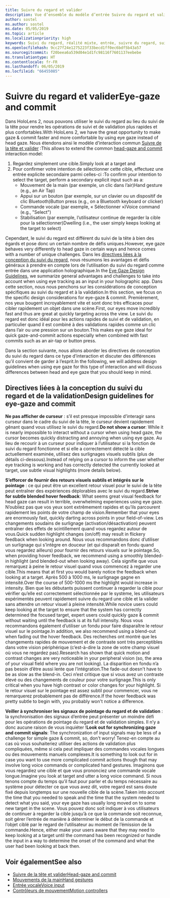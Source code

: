 ```yaml
---
title: Suivre du regard et valider
description: Vue d’ensemble du modèle d’entrée Suivre du regard et valider
author: sostel
ms.author: sostel
ms.date: 05/05/2019
ms.topic: article
ms.localizationpriority: high
keywords: Suivi du regard, réalité mixte, entrée, suivre du regard, suivi rétinien, suivi du mouvement des yeux, HoloLens 2, sélection basée sur le regard
ms.openlocfilehash: 9cc27f24e1275223f33becd1ff0ec6bdf5b43a57
ms.sourcegitcommit: f20beea6a539d04e1d1fc98116f7601137eebebe
ms.translationtype: HT
ms.contentlocale: fr-FR
ms.lasthandoff: 06/05/2019
ms.locfileid: "66455085"
---
```

# <a name="eye-gaze-and-commit"></a><span data-ttu-id="fe01e-104">Suivre du regard et valider</span><span class="sxs-lookup"><span data-stu-id="fe01e-104">Eye-gaze and commit</span></span>
<span data-ttu-id="fe01e-105">Dans HoloLens 2, nous pouvons utiliser le suivi du regard au lieu du suivi de la tête pour rendre les opérations de suivi et de validation plus rapides et plus confortables.</span><span class="sxs-lookup"><span data-stu-id="fe01e-105">With HoloLens 2, we have the great opportunity to make gaze & commit faster and more comfortable by using eye gaze instead of head gaze.</span></span> <span data-ttu-id="fe01e-106">Nous étendons ainsi le modèle d’interaction commun [Suivre de la tête et valider](gaze-and-commit.md) :</span><span class="sxs-lookup"><span data-stu-id="fe01e-106">This allows to extend the common [head-gaze and commit](gaze-and-commit.md) interaction model:</span></span> 
1. <span data-ttu-id="fe01e-107">Regardez simplement une cible.</span><span class="sxs-lookup"><span data-stu-id="fe01e-107">Simply look at a target and</span></span> 
2. <span data-ttu-id="fe01e-108">Pour confirmer votre intention de sélectionner cette cible, effectuez une entrée explicite secondaire parmi celles-ci :</span><span class="sxs-lookup"><span data-stu-id="fe01e-108">To confirm your intention to select the target, perform a secondary explicit input such as a:</span></span>  
   - <span data-ttu-id="fe01e-109">Mouvement de la main (par exemple, un clic dans l’air)</span><span class="sxs-lookup"><span data-stu-id="fe01e-109">Hand gesture (e.g., an Air Tap)</span></span>
   - <span data-ttu-id="fe01e-110">Appui sur un bouton (par exemple, sur un clavier ou un dispositif de clic Bluetooth)</span><span class="sxs-lookup"><span data-stu-id="fe01e-110">Button press (e.g., on a Bluetooth keyboard or clicker)</span></span>
   - <span data-ttu-id="fe01e-111">Commande vocale (par exemple, « Sélectionner »)</span><span class="sxs-lookup"><span data-stu-id="fe01e-111">Voice command (e.g., "Select")</span></span>
   - <span data-ttu-id="fe01e-112">Stabilisation (par exemple, l’utilisateur continue de regarder la cible pour la sélectionner)</span><span class="sxs-lookup"><span data-stu-id="fe01e-112">Dwelling (i.e., the user simply keeps looking at the target to select)</span></span>

<span data-ttu-id="fe01e-113">Cependant, le suivi du regard est différent du suivi de la tête à bien des égards et pose donc un certain nombre de défis uniques.</span><span class="sxs-lookup"><span data-stu-id="fe01e-113">However, eye gaze behaves very differently to head gaze in certain ways and hence comes with a number of unique challenges.</span></span> <span data-ttu-id="fe01e-114">Dans les [directives liées à la conception du suivi du regard](eye-tracking.md), nous résumons les avantages et défis généraux à prendre en compte lors de l’utilisation du suivi du regard comme entrée dans une application holographique.</span><span class="sxs-lookup"><span data-stu-id="fe01e-114">In the [Eye Gaze Design Guidelines](eye-tracking.md), we summarize general advantages and challenges to take into account when using eye tracking as an input in your holographic app.</span></span> <span data-ttu-id="fe01e-115">Dans cette section, nous nous penchons sur les considérations de conception spécifiques au suivi du regard et à la validation.</span><span class="sxs-lookup"><span data-stu-id="fe01e-115">In this section, we focus on the specific design considerations for eye-gaze & commit.</span></span>
<span data-ttu-id="fe01e-116">Premièrement, nos yeux bougent incroyablement vite et sont donc très efficaces pour cibler rapidement un objet dans une scène.</span><span class="sxs-lookup"><span data-stu-id="fe01e-116">First, our eyes move incredibly fast and thus are great at quickly targeting across the view.</span></span> <span data-ttu-id="fe01e-117">Le suivi du regard est donc idéal pour les actions rapides de suivi et de validation, en particulier quand il est combiné à des validations rapides comme un clic dans l’air ou une pression sur un bouton.</span><span class="sxs-lookup"><span data-stu-id="fe01e-117">This makes eye gaze ideal for quick gaze-and-commit actions especially when combined with fast commits such as an air-tap or button press.</span></span>
   
<span data-ttu-id="fe01e-118">Dans la section suivante, nous allons aborder les directives de conception du suivi du regard dans ce type d’interaction et discuter des différences qu’il convient de garder à l’esprit.</span><span class="sxs-lookup"><span data-stu-id="fe01e-118">In the following, we will address design guidelines when using eye gaze for this type of interaction and will discuss differences between head and eye gaze that you should keep in mind.</span></span>

## <a name="design-guidelines-for-eye-gaze-and-commit"></a><span data-ttu-id="fe01e-119">Directives liées à la conception du suivi du regard et de la validation</span><span class="sxs-lookup"><span data-stu-id="fe01e-119">Design guidelines for eye-gaze and commit</span></span>

<span data-ttu-id="fe01e-120">**Ne pas afficher de curseur** : s’il est presque impossible d’interagir sans curseur dans le cadre du suivi de la tête, le curseur devient rapidement gênant quand vous utilisez le suivi du regard.</span><span class="sxs-lookup"><span data-stu-id="fe01e-120">**Do not show a cursor**: While it is nearly impossible to interact without a cursor when using head gaze, the cursor becomes quickly distracting and annoying when using eye gaze.</span></span> <span data-ttu-id="fe01e-121">Au lieu de recourir à un curseur pour indiquer à l’utilisateur si la fonction de suivi du regard fonctionne et si elle a correctement détecté la cible actuellement examinée, utilisez des surlignages visuels subtils (plus de détails ci-dessous).</span><span class="sxs-lookup"><span data-stu-id="fe01e-121">Instead of relying on a cursor to inform the user whether eye tracking is working and has correctly detected the currently looked at target, use subtle visual highlights (more details below).</span></span>

<span data-ttu-id="fe01e-122">**S’efforcer de fournir des retours visuels subtils et intégrés sur le pointage** : ce qui peut être un excellent retour visuel pour le suivi de la tête peut entraîner des expériences déplorables avec le suivi du regard.</span><span class="sxs-lookup"><span data-stu-id="fe01e-122">**Strive for subtle blended hover feedback**: What seems great visual feedback for head gaze can result in terrible, overwhelming experiences using eye gaze.</span></span> <span data-ttu-id="fe01e-123">N’oubliez pas que vos yeux sont extrêmement rapides et qu’ils parcourent rapidement les points de votre champ de vision.</span><span class="sxs-lookup"><span data-stu-id="fe01e-123">Remember that your eyes are enormously fast, quickly darting across points in your field-of-view.</span></span> <span data-ttu-id="fe01e-124">Les changements soudains de surlignage (activation/désactivation) peuvent entraîner des effets de scintillement quand vous regardez autour de vous.</span><span class="sxs-lookup"><span data-stu-id="fe01e-124">Quick sudden highlight changes (on/off) may result in flickery feedback when looking around.</span></span> <span data-ttu-id="fe01e-125">Nous vous recommandons donc d’utiliser un surlignage qui s’intègre en douceur (et qui disparaît en fondu quand vous regardez ailleurs) pour fournir des retours visuels sur le pointage.</span><span class="sxs-lookup"><span data-stu-id="fe01e-125">So, when providing hover feedback, we recommend using a smoothly blended-in highlight (and blended-out when looking away).</span></span> <span data-ttu-id="fe01e-126">Cela signifie que vous remarquez à peine le retour visuel quand vous commencez à regarder une cible.</span><span class="sxs-lookup"><span data-stu-id="fe01e-126">This means that at first you would barely notice the feedback when looking at a target.</span></span> <span data-ttu-id="fe01e-127">Après 500 à 1000 ms, le surlignage gagne en intensité.</span><span class="sxs-lookup"><span data-stu-id="fe01e-127">Over the course of 500-1000 ms the highlight would increase in intensity.</span></span> <span data-ttu-id="fe01e-128">Bien que les débutants puissent continuer à regarder la cible pour vérifier qu’elle est correctement sélectionnée par le système, les utilisateurs expérimentés peuvent rapidement suivre du regard une cible et la valider sans attendre un retour visuel à pleine intensité.</span><span class="sxs-lookup"><span data-stu-id="fe01e-128">While novice users could keep looking at the target to ensure that the system has correctly determined the focused target, expert users could quickly gaze & commit without waiting until the feedback is at its full intensity.</span></span> <span data-ttu-id="fe01e-129">Nous vous recommandons également d’utiliser un fondu pour faire disparaître le retour visuel sur le pointage.</span><span class="sxs-lookup"><span data-stu-id="fe01e-129">In addition, we also recommend using a blend-out when fading out the hover feedback.</span></span> <span data-ttu-id="fe01e-130">Des recherches ont montré que les changements rapides de mouvement et de contraste sont très perceptibles dans votre vision périphérique (c’est-à-dire la zone de votre champ visuel où vous ne regardez pas).</span><span class="sxs-lookup"><span data-stu-id="fe01e-130">Research has shown that quick motion and contrast changes are very noticeable in your peripheral vision (so, the area of your visual field where you are not looking).</span></span> <span data-ttu-id="fe01e-131">La disparition en fondu n’a pas besoin d’être aussi lente que l’intégration.</span><span class="sxs-lookup"><span data-stu-id="fe01e-131">The fade-out doesn't have to be as slow as the blend-in.</span></span> <span data-ttu-id="fe01e-132">Ceci n’est critique que si vous avez un contraste élevé ou des changements de couleur pour votre surlignage.</span><span class="sxs-lookup"><span data-stu-id="fe01e-132">This is only critical when you have high contrast or color changes for your highlight.</span></span> <span data-ttu-id="fe01e-133">Si le retour visuel sur le pointage est assez subtil pour commencer, vous ne remarquerez probablement pas de différence.</span><span class="sxs-lookup"><span data-stu-id="fe01e-133">If the hover feedback was pretty subtle to begin with, you probably won't notice a difference.</span></span>

<span data-ttu-id="fe01e-134">**Veiller à synchroniser les signaux de pointage du regard et de validation** : la synchronisation des signaux d’entrée peut présenter un moindre défi pour les opérations de pointage du regard et de validation simples. Il n’y a donc aucune raison de vous inquiéter !</span><span class="sxs-lookup"><span data-stu-id="fe01e-134">**Look out for synchronizing gaze and commit signals**: The synchronization of input signals may be less of a challenge for simple gaze & commit, so, don't worry!</span></span> <span data-ttu-id="fe01e-135">Tenez-en compte au cas où vous souhaiteriez utiliser des actions de validation plus compliquées, même si cela peut impliquer des commandes vocales longues ou des mouvements manuels complexes.</span><span class="sxs-lookup"><span data-stu-id="fe01e-135">It is something to look out for in case you want to use more complicated commit actions though that may involve long voice commands or complicated hand gestures.</span></span> <span data-ttu-id="fe01e-136">Imaginons que vous regardiez une cible et que vous prononciez une commande vocale longue.</span><span class="sxs-lookup"><span data-stu-id="fe01e-136">Imagine you look at target and utter a long voice command.</span></span> <span data-ttu-id="fe01e-137">Si nous tenons compte du temps qu’il faut pour parler et du temps nécessaire au système pour détecter ce que vous avez dit, votre regard est sans doute fixé depuis longtemps sur une nouvelle cible de la scène.</span><span class="sxs-lookup"><span data-stu-id="fe01e-137">Taken into account the time that you needed to speak and the time that the system needed to detect what you said, your eye gaze has usually long moved on to some new target in the scene.</span></span> <span data-ttu-id="fe01e-138">Vous pouvez donc soit indiquer à vos utilisateurs de continuer à regarder la cible jusqu’à ce que la commande soit reconnue, soit gérer l’entrée de manière à déterminer le début de la commande et l’objet ciblé par le regard de l’utilisateur au moment de l’émission de la commande.</span><span class="sxs-lookup"><span data-stu-id="fe01e-138">Hence, either make your users aware that they may need to keep looking at a target until the command has been recognized or handle the input in a way to determine the onset of the command and what the user had been looking at back then.</span></span>

## <a name="see-also"></a><span data-ttu-id="fe01e-139">Voir également</span><span class="sxs-lookup"><span data-stu-id="fe01e-139">See also</span></span>
* [<span data-ttu-id="fe01e-140">Suivre de la tête et valider</span><span class="sxs-lookup"><span data-stu-id="fe01e-140">Head-gaze and commit</span></span>](gaze-and-commit.md)
* [<span data-ttu-id="fe01e-141">Mouvements de la main</span><span class="sxs-lookup"><span data-stu-id="fe01e-141">Hand gestures</span></span>](gestures.md)
* [<span data-ttu-id="fe01e-142">Entrée vocale</span><span class="sxs-lookup"><span data-stu-id="fe01e-142">Voice input</span></span>](voice-design.md)
* [<span data-ttu-id="fe01e-143">Contrôleurs de mouvement</span><span class="sxs-lookup"><span data-stu-id="fe01e-143">Motion controllers</span></span>](motion-controllers.md)
